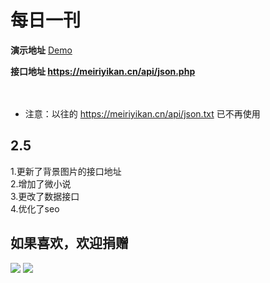 # 每日一刊

**演示地址** [Demo](http://meiriyikan.cn/)

**接口地址 https://meiriyikan.cn/api/json.php**
<br><br><br>
* 注意：以往的 https://meiriyikan.cn/api/json.txt 已不再使用

## 2.5<br>
1.更新了背景图片的接口地址<br>
2.增加了微小说<br>
3.更改了数据接口<br>
4.优化了seo<br>

## 如果喜欢，欢迎捐赠
![](https://meiriyikan.cn/images/wx.png)
![](https://meiriyikan.cn/images/zfb.png)
